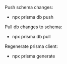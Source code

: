 Push schema changes:
* npx prisma db push

Pull db changes to schema:
* npx prisma db pull

Regenerate prisma client:
* npx prisma generate

